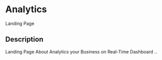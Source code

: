 # Analytics
Landing Page

## Description
Landing Page About Analytics your Business on Real-Time Dashboard ..
